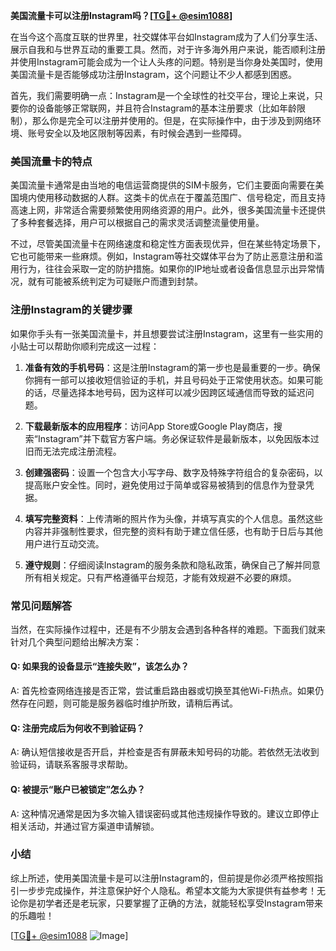 **美国流量卡可以注册Instagram吗？[[TG💪+ @esim1088](https://t.me/s/esim1088)]**

在当今这个高度互联的世界里，社交媒体平台如Instagram成为了人们分享生活、展示自我和与世界互动的重要工具。然而，对于许多海外用户来说，能否顺利注册并使用Instagram可能会成为一个让人头疼的问题。特别是当你身处美国时，使用美国流量卡是否能够成功注册Instagram，这个问题让不少人都感到困惑。

首先，我们需要明确一点：Instagram是一个全球性的社交平台，理论上来说，只要你的设备能够正常联网，并且符合Instagram的基本注册要求（比如年龄限制），那么你是完全可以注册并使用的。但是，在实际操作中，由于涉及到网络环境、账号安全以及地区限制等因素，有时候会遇到一些障碍。

### 美国流量卡的特点

美国流量卡通常是由当地的电信运营商提供的SIM卡服务，它们主要面向需要在美国境内使用移动数据的人群。这类卡的优点在于覆盖范围广、信号稳定，而且支持高速上网，非常适合需要频繁使用网络资源的用户。此外，很多美国流量卡还提供了多种套餐选择，用户可以根据自己的需求灵活调整流量使用量。

不过，尽管美国流量卡在网络速度和稳定性方面表现优异，但在某些特定场景下，它也可能带来一些麻烦。例如，Instagram等社交媒体平台为了防止恶意注册和滥用行为，往往会采取一定的防护措施。如果你的IP地址或者设备信息显示出异常情况，就有可能被系统判定为可疑账户而遭到封禁。

### 注册Instagram的关键步骤

如果你手头有一张美国流量卡，并且想要尝试注册Instagram，这里有一些实用的小贴士可以帮助你顺利完成这一过程：

1. **准备有效的手机号码**：这是注册Instagram的第一步也是最重要的一步。确保你拥有一部可以接收短信验证的手机，并且号码处于正常使用状态。如果可能的话，尽量选择本地号码，因为这样可以减少因跨区域通信而导致的延迟问题。

2. **下载最新版本的应用程序**：访问App Store或Google Play商店，搜索“Instagram”并下载官方客户端。务必保证软件是最新版本，以免因版本过旧而无法完成注册流程。

3. **创建强密码**：设置一个包含大小写字母、数字及特殊字符组合的复杂密码，以提高账户安全性。同时，避免使用过于简单或容易被猜到的信息作为登录凭据。

4. **填写完整资料**：上传清晰的照片作为头像，并填写真实的个人信息。虽然这些内容并非强制性要求，但完整的资料有助于建立信任感，也有助于日后与其他用户进行互动交流。

5. **遵守规则**：仔细阅读Instagram的服务条款和隐私政策，确保自己了解并同意所有相关规定。只有严格遵循平台规范，才能有效规避不必要的麻烦。

### 常见问题解答

当然，在实际操作过程中，还是有不少朋友会遇到各种各样的难题。下面我们就来针对几个典型问题给出解决方案：

#### Q: 如果我的设备显示“连接失败”，该怎么办？
A: 首先检查网络连接是否正常，尝试重启路由器或切换至其他Wi-Fi热点。如果仍然存在问题，则可能是服务器临时维护所致，请稍后再试。

#### Q: 注册完成后为何收不到验证码？
A: 确认短信接收是否开启，并检查是否有屏蔽未知号码的功能。若依然无法收到验证码，请联系客服寻求帮助。

#### Q: 被提示“账户已被锁定”怎么办？
A: 这种情况通常是因为多次输入错误密码或其他违规操作导致的。建议立即停止相关活动，并通过官方渠道申请解锁。

### 小结

综上所述，使用美国流量卡是可以注册Instagram的，但前提是你必须严格按照指引一步步完成操作，并注意保护好个人隐私。希望本文能为大家提供有益参考！无论你是初学者还是老玩家，只要掌握了正确的方法，就能轻松享受Instagram带来的乐趣啦！

[[TG💪+ @esim1088](https://t.me/s/esim1088) ![Image](https://i.postimg.cc/4NQfJmqS/Snipaste-2025-05-13-00-14-12.png)]